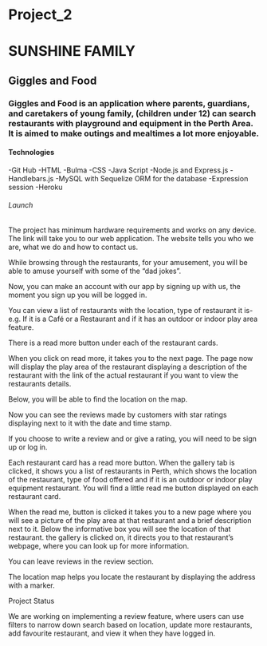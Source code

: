 # Project_2

#  SUNSHINE FAMILY
##  Giggles and Food
###  Giggles and Food is an application where parents, guardians, and caretakers of young family, (children under 12) can search restaurants with playground and equipment in the Perth Area. It is aimed to make outings and mealtimes a lot more enjoyable.

#### Technologies 

-Git Hub
-HTML
-Bulma
-CSS
-Java Script
-Node.js and Express.js
-Handlebars.js
-MySQL with Sequelize ORM for the database
-Expression session
-Heroku 

###### Launch

The project has minimum hardware requirements and works on any device. 
The link will take you to our web application. The website tells you who we are, what we do and how to contact us.

While browsing through the restaurants, for your amusement, you will be able to amuse yourself with some of the “dad jokes”.

Now, you can make an account with our app by signing up with us, the moment you sign up you will be logged in. 

You can view a list of restaurants with the location, type of restaurant it is- e.g. If it is a Café or a Restaurant and if it has an outdoor or indoor play area feature. 

There is a read more button under each of the restaurant cards. 

When you click on read more, it takes you to the next page. The page now will display the play area of the restaurant displaying a description of the restaurant with the link of the actual restaurant if you want to view the restaurants details. 

Below, you will be able to find the location on the map.



Now you can see the reviews made by customers with star ratings displaying next to it with the date and time stamp.


If you choose to write a review and or give a rating, you will need to be sign up or log in.



Each restaurant card has a read more button.
When the gallery tab is clicked, it shows you a list of restaurants in Perth, which shows the location of the restaurant, type of food offered and if it is an outdoor or indoor play equipment restaurant.  You will find a little read me button displayed on each restaurant card. 

When the read me, button is clicked it takes you to a new page where you will see a picture of the play area at that restaurant and a brief description next to it. 
Below the informative box you will see the location of that restaurant.
the gallery is clicked on, it directs you to that restaurant’s webpage, where you can look up for more information. 

You can leave reviews in the review section. 

The location map helps you locate the restaurant by displaying the address with a marker.


Project Status

We are working on implementing a review feature, where users can use filters to narrow down search based on location, update more restaurants, add favourite restaurant, and view it when they have logged in.
